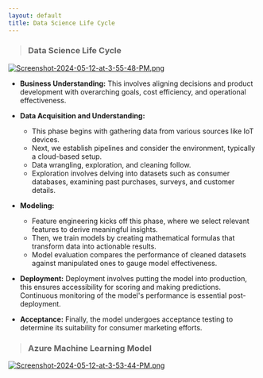 ```yaml
---
layout: default
title: Data Science Life Cycle
---
```


> ### **Data Science Life Cycle**

[![Screenshot-2024-05-12-at-3-55-48-PM.png](https://i.postimg.cc/9QRmBrXr/Screenshot-2024-05-12-at-3-55-48-PM.png)](https://postimg.cc/5XJW49CV)

- **Business Understanding:**
This involves aligning decisions and product development with overarching goals, cost efficiency, and operational effectiveness.

- **Data Acquisition and Understanding:**
  - This phase begins with gathering data from various sources like IoT devices. 
  - Next, we establish pipelines and consider the environment, typically a cloud-based setup. 
  - Data wrangling, exploration, and cleaning follow. 
  - Exploration involves delving into datasets such as consumer databases, examining past purchases, surveys, and customer details.

- **Modeling:**
  - Feature engineering kicks off this phase, where we select relevant features to derive meaningful insights. 
  - Then, we train models by creating mathematical formulas that transform data into actionable results. 
  - Model evaluation compares the performance of cleaned datasets against manipulated ones to gauge model effectiveness.

- **Deployment:**
Deployment involves putting the model into production, this ensures accessibility for scoring and making predictions. Continuous monitoring of the model's performance is essential post-deployment.

- **Acceptance:**
Finally, the model undergoes acceptance testing to determine its suitability for consumer marketing efforts.

> ### Azure Machine Learning Model 

[![Screenshot-2024-05-12-at-3-53-44-PM.png](https://i.postimg.cc/mkC3Mbcq/Screenshot-2024-05-12-at-3-53-44-PM.png)](https://postimg.cc/p5VnMMJY)